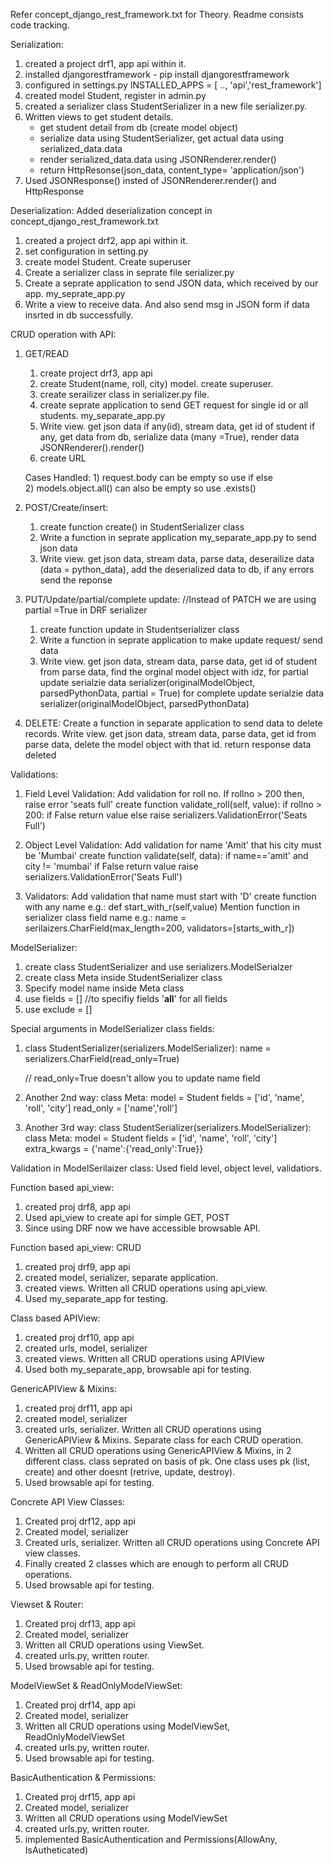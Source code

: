 Refer concept_django_rest_framework.txt for Theory. 
Readme consists code tracking. 

Serialization: 
1) created a project drf1, app api within it. 
2) installed djangorestframework - pip install djangorestframework
3) configured in settings.py INSTALLED_APPS = [ .., 'api','rest_framework'] 
4) created model Student, register in admin.py
5) created a serializer class StudentSerializer in a new file serializer.py. 
6) Written views to get student details. 
    - get student detail from db (create model object)
    - serialize data using StudentSerializer, get actual data using serialized_data.data
    - render serialized_data.data using JSONRenderer.render() 
    - return HttpResonse(json_data, content_type= 'application/json')
7) Used JSONResponse() insted of JSONRenderer.render() and HttpResponse 

Deserialization: 
Added deserialization concept in concept_django_rest_framework.txt
1) created a project drf2, app api within it. 
2) set configuration in setting.py 
3) create model Student. Create superuser
4) Create a serializer class in seprate file serializer.py 
5) Create a seprate application to send JSON data, which received by our app. my_seprate_app.py 
6) Write a view to receive data. And also send msg in JSON form if data insrted in db successfully. 

CRUD operation with API:
1) GET/READ
    1) create project drf3, app api 
    2) create Student(name, roll, city) model. create superuser.
    3) create serailizer class in serializer.py file.  
    4) create seprate application to send GET request for single id or all students. my_separate_app.py
    5) Write view. 
            get json data if any(id), 
            stream data, 
            get id of student if any, 
            get data from db, 
            serialize data (many =True),
            render data JSONRenderer().render() 
    6) create URL

    Cases Handled: 1) request.body can be empty so use if else     
                   2) models.object.all() can also be empty so use .exists()

2) POST/Create/insert: 
    1) create function create() in StudentSerializer class 
    2) Write a function in seprate application my_separate_app.py to send json data
    3) Write view.
            get json data, 
            stream data,
            parse data, 
            deserailize data (data = python_data), 
            add the deserialized data to db, 
            if any errors send the reponse

3) PUT/Update/partial/complete update:
    //Instead of PATCH we are using partial =True in DRF serializer 
    1) create function update in Studentserializer class
    2) Write a function in seprate application to make update request/ send data
    3) Write view.
        get json data,
        stream data,
        parse data, 
        get id of student from parse data,
        find the orginal model object with idz,
        for partial update 
            serialzie data serializer(originalModelObject, parsedPythonData, partial = True)
        for complete update 
            serialzie data serializer(originalModelObject, parsedPythonData)

4) DELETE:
    Create a function in separate application to send data to delete records. 
    Write view.
    get json data,
    stream data,
    parse data,
    get id from parse data, 
    delete the model object with that id. 
    return response data deleted 


Validations:
1) Field Level Validation:
Add validation for roll no. If rollno > 200 then, raise error 'seats full'
    create function validate_roll(self, value):
    if rollno > 200: 
        if False return value
        else raise serializers.ValidationError('Seats Full')

2) Object Level Validation:
Add validation for name 'Amit' that his city must be 'Mumbai'
    create function validate(self, data):
        if name=='amit' and city != 'mumbai'
        if False return value
        raise serializers.ValidationError('Seats Full')

3) Validators:
Add validation that name must start with 'D'
    create function with any name 
    e.g.: def start_with_r(self,value)
    Mention function in serializer class field name
    e.g.: name = serilaizers.CharField(max_length=200, validators=[starts_with_r])


ModelSerializer:
1) create class StudentSerializer and use serializers.ModelSerialzer 
2) create class Meta inside StudentSerializer class 
3) Specify model name inside Meta class 
4) use fields = [] //to specifiy fields '__all__' for all fields 
5) use exclude = [] 


Special arguments in ModelSerializer class fields: 
1) class StudentSerializer(serializers.ModelSerializer):
	name = serializers.CharField(read_only=True)

    // read_only=True doesn't allow you to update name field 

2) Another 2nd way: 
	class Meta:
		model = Student
		fields = ['id', 'name', 'roll', 'city']
		read_only = ['name','roll']

3) Another 3rd way:
class StudentSerializer(serializers.ModelSerializer):
	class Meta:
		model = Student
		fields = ['id', 'name', 'roll', 'city']
		extra_kwargs = {'name':{'read_only':True}}


Validation in ModelSerilaizer class:
    Used field level, object level, validatiors.


Function based api_view:
1) created proj drf8, app api
2) Used api_view to create api for simple GET, POST
3) Since using DRF now we have accessible browsable API. 

Function based api_view: CRUD
1) created proj drf9, app api 
2) created model, serializer, separate application.
3) created views. Written all CRUD operations using api_view.
4) Used my_separate_app for testing.


Class based APIView:
1) created proj drf10, app api 
2) created urls, model, serializer 
3) created views. Written all CRUD operations using APIView 
4) Used both my_separate_app, browsable api for testing.


GenericAPIView & Mixins:
1) created proj drf11, app api
2) created model, serializer
3) created urls, serializer. Written all CRUD operations using GenericAPIView & Mixins. 
    Separate class for each CRUD operation. 
4) Written all CRUD operations using GenericAPIView & Mixins, in 2 different class. 
    class seprated on basis of pk. One class uses pk (list, create) and other doesnt (retrive, update, destroy).
5) Used browsable api for testing.

Concrete API View Classes:
1) Created proj drf12, app api
2) Created model, serializer 
3) Created urls, serializer. Written all CRUD operations using Concrete API view classes. 
4) Finally created 2 classes which are enough to perform all CRUD operations.
5) Used browsable api for testing. 


Viewset & Router:
1) Created proj drf13, app api
2) Created model, serializer
3) Written all CRUD operations using ViewSet. 
4) created urls.py, written router. 
5) Used browsable api for testing. 


ModelViewSet & ReadOnlyModelViewSet:
1) Created proj drf14, app api
2) Created model, serializer
3) Written all CRUD operations using ModelViewSet, ReadOnlyModelViewSet
4) created urls.py, written router. 
5) Used browsable api for testing. 


BasicAuthentication & Permissions:
1) Created proj drf15, app api
2) Created model, serializer
3) Written all CRUD operations using ModelViewSet
4) created urls.py, written router. 
5) implemented BasicAuthentication and Permissions(AllowAny, IsAutheticated)
